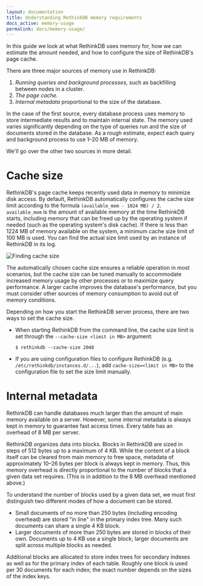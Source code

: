 ```yaml
---
layout: documentation
title: Understanding RethinkDB memory requirements
docs_active: memory-usage
permalink: docs/memory-usage/
---
```


In this guide we look at what RethinkDB uses memory for, how we can estimate the amount needed, and how to configure the size of RethinkDB's page cache.

There are three major sources of memory use in RethinkDB:

1. *Running queries and background processes,* such as backfilling between nodes in a cluster.
2. *The page cache.*
3. *Internal metadata* proportional to the size of the database.

In the case of the first source, every database process uses memory to store intermediate results and to maintain internal state. The memory used varies significantly depending on the type of queries run and the size of documents stored in the database. As a rough estimate, expect each query and background process to use 1&ndash;20 MB of memory.

We'll go over the other two sources in more detail.

# Cache size

RethinkDB's page cache keeps recently used data in memory to minimize disk access. By default, RethinkDB automatically configures the cache size limit according to the formula `(available_mem - 1024 MB) / 2`. `available_mem` is the amount of available memory at the time RethinkDB starts, including memory that can be freed up by the operating system if needed (such as the operating system's disk cache). If there is less than 1224 MB of memory available on the system, a minimum cache size limit of 100 MB is used. You can find the actual size limit used by an instance of RethinkDB in its log.

![Finding cache size](/assets/images/docs/finding-cache-size.png)

The automatically chosen cache size ensures a reliable operation in most scenarios, but the cache size can be tuned manually to accommodate increased memory usage by other processes or to maximize query performance. A larger cache improves the database's performance, but you must consider other sources of memory consumption to avoid out of memory conditions.

Depending on how you start the RethinkDB server process, there are two ways to set the cache size.

- When starting RethinkDB from the command line, the cache size limit is set through the `--cache-size <limit in MB>` argument:

	`$ rethinkdb --cache-size 2048`

- If you are using configuration files to configure RethinkDB (e.g. `/etc/rethinkdb/instances.d/...`), add `cache-size=<limit in MB>` to the configuration file to set the size limit manually.

# Internal metadata

RethinkDB can handle databases much larger than the amount of main memory available on a server. However, some internal metadata is always kept in memory to guarantee fast access times. Every table has an overhead of 8 MB per server.

RethinkDB organizes data into blocks. Blocks in RethinkDB are sized in steps of 512 bytes up to a maximum of 4 KB. While the content of a block itself can be cleared from main memory to free space, metadata of approximately 10&ndash;26 bytes per block is always kept in memory. Thus, this memory overhead is directly proportional to the number of blocks that a given data set requires. (This is in addition to the 8 MB overhead mentioned above.)

To understand the number of blocks used by a given data set, we must first distinguish two different modes of how a document can be stored.

- Small documents of no more than 250 bytes (including encoding overhead) are stored "in line" in the primary index tree. Many such documents can share a single 4 KB block.
- Larger documents of more than 250 bytes are stored in blocks of their own. Documents up to 4 KB use a single block; larger documents are split across multiple blocks as needed.

Additional blocks are allocated to store index trees for secondary indexes as well as for the primary index of each table. Roughly one block is used per 30 documents for each index; the exact number depends on the sizes of the index keys.
